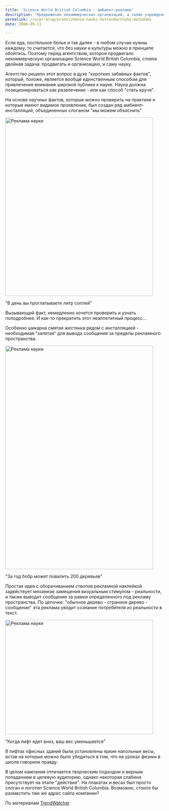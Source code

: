 ```yaml
---
title: 'Science World British Columbia - амбиент-реклама'
description: 'Продвижение некоммерческих организаций, а также учреждений и событий культуры и искусства - отдельный жанр.'
permalink: /ru/pr-blog/prodvizhenie-nauki-nestandartnymi-metodami
date: 2008-09-11

---
```


Если еда, постельное белье и так далее - в любом случае нужны каждому, то считается, что без науки и культуры можно в принципе обойтись. Поэтому перед агентством, которое продвигало некоммерческую организацию Science World British Columbia, стояла двойная задача: продвигать и организацию, и саму науку.

Агентство решило этот вопрос в духе "коротких забавных фактов", который, похоже, является вообще единственным способом для привлечения внимания широкой публики к науке. Наука должна позиционироваться как развлечение - или как способ "стать круче".

На основе научных фактов, которые можно проверить на практике и которые имеют видимое проявление, был создан ряд амбиент-инсталляций, объединенных слоганом "мы можем объяснить"

<img src="{{ site.assets }}/upload/692.jpg" alt="Реклама науки" title="Реклама науки"  class="post__img" width="470" height="566">

"В день вы проглатываете литр соплей"

Вызывающий факт, немедленно хочется проверить и узнать поподробнее. И как-то прекратить этот неаппетитный процесс...

Особенно шикарна смятая жестянка рядом с инсталляцией - необходимая "запятая" для вывода сообщения за пределы рекламного пространства.

<img src="{{ site.assets }}/upload/5370.jpg" alt="Реклама науки" title="Реклама науки"  class="post__img" width="470" height="709">

"За год бобр может повалить 200 деревьев"

Простая идея с оборачиванием стволов рекламной наклейкой задействует механизм замещения визуальным стимулом - реальности, и также выводит сообщение за рамки определенного под рекламу пространства. По цепочке: "обычное дерево - странное дерево - сообщение" эта реклама уводит сознание потребителя из реальности в текст.

<img src="{{ site.assets }}/upload/5372.jpg" alt="Реклама науки" title="Реклама науки"  class="post__img" width="470" height="363">

"Когда лифт едет вниз, ваш вес уменьшается"

В лифтах офисных зданий были установлены яркие напольные весы, встав на которые можно было убедиться в том, что на уроках физики в школе говорили правду.

В целом кампания отличается творческим подходом и верным попаданием в целевую аудиторию, однако некоторая слабина присутствует на этапе "действия". На плакатах  и весах был просто слоган и логотип Science World British Columbia. Возможно, стоило бы разместить там же адрес сайта компании?

По материалам <a href="http://funk-funketo.blogspot.com/2008/09/we-can-explain.html">TrendWatcher</a>

